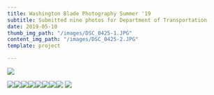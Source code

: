 ```yaml
---
title: Washington Blade Photography Summer '19
subtitle: Submitted nine photos for Department of Transportation
date: 2019-05-10
thumb_img_path: "/images/DSC_0425-1.JPG"
content_img_path: "/images/DSC_0425-2.JPG"
template: project

---
```

![](/images/DSC_0425-4.JPG)  

![](/images/DSC_0503-1.JPG)![](/images/DSC_0772-1.JPG)![](/images/DSC_1963-1.JPG)![](/images/DSC_2031-1.JPG)![](/images/DSC_2233-1.JPG)![](/images/DSC_2316-1.JPG)![](/images/DSC_2504-1.JPG)![](/images/DSC_1604-1.JPG) ![](/images/blade_cover-1.jpg)